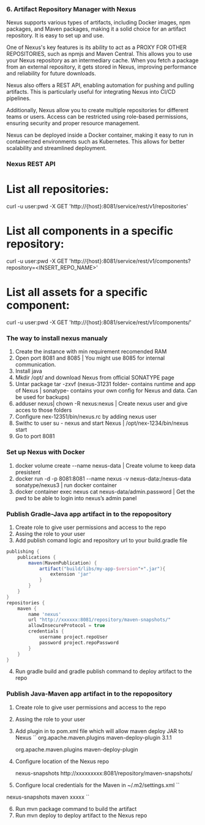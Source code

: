 

### 6. Artifact Repository Manager with Nexus

Nexus supports various types of artifacts, including Docker images, npm packages, and Maven packages, making it a solid choice for an artifact repository. It is easy to set up and use.

One of Nexus's key features is its ability to act as a PROXY FOR OTHER REPOSITORIES, such as npmjs and Maven Central. This allows you to use your Nexus repository as an intermediary cache. When you fetch a package from an external repository, it gets stored in Nexus, improving performance and reliability for future downloads.

Nexus also offers a REST API, enabling automation for pushing and pulling artifacts. This is particularly useful for integrating Nexus into CI/CD pipelines.

Additionally, Nexus allow you to create multiple repositories for different teams or users. Access can be restricted using role-based permissions, ensuring security and proper resource management.

Nexus can be deployed inside a Docker container, making it easy to run in containerized environments such as Kubernetes. This allows for better scalability and streamlined deployment.

### Nexus REST API

# List all repositories:
curl -u user:pwd -X GET 'http://{host}:8081/service/rest/v1/repositories'

# List all components in a specific repository:
curl -u user:pwd -X GET 'http://{host}:8081/service/rest/v1/components?repository=<INSERT_REPO_NAME>'

# List all assets for a specific component:
curl -u user:pwd -X GET 'http://{host}:8081/service/rest/v1/components/<ID>'



### The way to install nexus manualy

1. Create the instance with min requirement recomended RAM
2. Open port 8081 and 8085 | You might use 8085 for internal communication.
3. Install java
4. Mkdir /opt/ and download Nexus from official SONATYPE page
5. Untar package tar -zxvf (nexus-31231 folder- contains runtime and app of Nexus | sonatype- contains your own config for Nexus and data. Can be used for backups)
6. adduser nexus| chown -R nexus:nexus <folder name>| Create nexus user and give acces to those folders 
7. Configure nex-12351/bin/nexus.rc by adding nexus user
8. Swithc to user su - nexus and start Nexus | /opt/nex-1234/bin/nexus start
9. Go to port <IP>8081

### Set up Nexus with Docker

1. docker volume create --name nexus-data | Create volume to keep data presistent
2. docker run -d -p 8081:8081 --name nexus -v nexus-data:/nexus-data sonatype/nexus3 | run docker container
3. docker container exec nexus cat nexus-data/admin.password | Get the pwd to be able to login into nexus’s admin panel

### Publish Gradle-Java app artifact in to the repopository 
1. Create role to give user permissions and access to the repo
2. Assing the role to your user
3. Add publish comand logic and repository url to your build.gradle file

```groovy
publishing {
    publications {
        maven(MavenPublication) {
            artifact("build/libs/my-app-$version"+".jar"){
                extension 'jar'
            }
        }
    }
}
repositories {
    maven {
        name 'nexus'
        url "http://xxxxxx:8081/repository/maven-snapshots/" 
        allowInsecureProtocol = true
        credentials {
            username project.repoUser 
            password project.repoPassword
        }
    }
}

``` 
4. Run gradle build and gradle publish command to deploy artifact to the repo


### Publish Java-Maven app artifact in to the repopository

1. Create role to give user permissions and access to the repo
2. Assing the role to your user
3. Add plugin in to pom.xml file which will allow maven deploy JAR to Nexus
``
   <plugin> 
     <groupId>org.apache.maven.plugins</groupId>
     <artifactId>maven-deploy-plugin</artifactId>
     <version>3.1.1</version>
   </plugin>

   <plugin>
     <groupId>org.apache.maven.plugins</groupId>
     <artifactId>maven-deploy-plugin</artifactId>
   </plugin>

4. Configure location of the Nexus repo

    <distributionManagement>
        <snapshotRepository>
            <id>nexus-snapshots</id>
            <url>http://xxxxxxxxx:8081/repository/maven-snapshots/</url>
        </snapshotRepository>
    </distributionManagement>
 
5. Configure local credentials for the Maven in ~/.m2/settings.xml
``
<settings>
    <servers>
        <server>
            <id>nexus-snapshots</id>
            <username>maven</username>
            <password>xxxxx</password>
        </server>
    </servers>
</settings>
``

6. Run mvn package command to build the artifact
7. Run mvn deploy to deploy artifact to the Nexus repo
